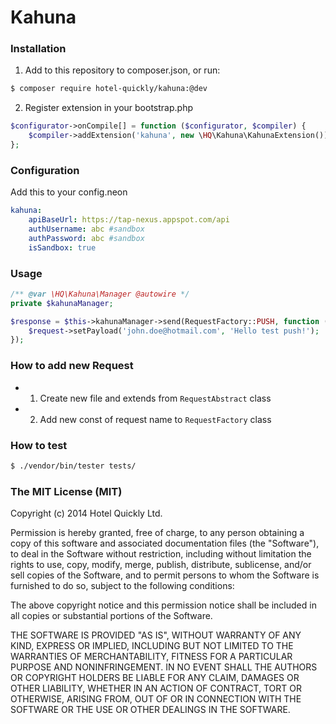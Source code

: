 # Kahuna

### Installation
1) Add to this repository to composer.json, or run:
```sh
$ composer require hotel-quickly/kahuna:@dev
```
2) Register extension in your bootstrap.php
```php
$configurator->onCompile[] = function ($configurator, $compiler) {
    $compiler->addExtension('kahuna', new \HQ\Kahuna\KahunaExtension());
};
```

### Configuration
Add this to your config.neon
```yml
kahuna:
	apiBaseUrl: https://tap-nexus.appspot.com/api
	authUsername: abc #sandbox
	authPassword: abc #sandbox
	isSandbox: true
```

### Usage
```php
/** @var \HQ\Kahuna\Manager @autowire */
private $kahunaManager;

$response = $this->kahunaManager->send(RequestFactory::PUSH, function (Push $request) {
	$request->setPayload('john.doe@hotmail.com', 'Hello test push!');
});
```

### How to add new Request
- 1) Create new file and extends from `RequestAbstract` class
- 2) Add new const of request name to `RequestFactory` class

### How to test
```sh
$ ./vendor/bin/tester tests/
```

### The MIT License (MIT)
Copyright (c) 2014 Hotel Quickly Ltd.

Permission is hereby granted, free of charge, to any person obtaining a copy
of this software and associated documentation files (the "Software"), to deal
in the Software without restriction, including without limitation the rights
to use, copy, modify, merge, publish, distribute, sublicense, and/or sell
copies of the Software, and to permit persons to whom the Software is
furnished to do so, subject to the following conditions:

The above copyright notice and this permission notice shall be included in
all copies or substantial portions of the Software.

THE SOFTWARE IS PROVIDED "AS IS", WITHOUT WARRANTY OF ANY KIND, EXPRESS OR
IMPLIED, INCLUDING BUT NOT LIMITED TO THE WARRANTIES OF MERCHANTABILITY,
FITNESS FOR A PARTICULAR PURPOSE AND NONINFRINGEMENT. IN NO EVENT SHALL THE
AUTHORS OR COPYRIGHT HOLDERS BE LIABLE FOR ANY CLAIM, DAMAGES OR OTHER
LIABILITY, WHETHER IN AN ACTION OF CONTRACT, TORT OR OTHERWISE, ARISING FROM,
OUT OF OR IN CONNECTION WITH THE SOFTWARE OR THE USE OR OTHER DEALINGS IN
THE SOFTWARE. 

